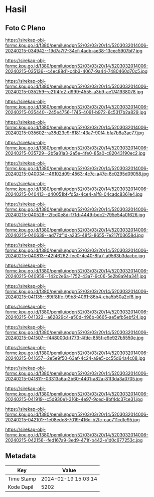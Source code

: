 # Hasil

## Foto C Plano

https://sirekap-obj-formc.kpu.go.id/f380/pemilu/pdpr/52/03/03/20/14/5203032014006-20240215-034942--19d7a7f7-34cf-4adb-ae38-13cec5907bf7.jpg

https://sirekap-obj-formc.kpu.go.id/f380/pemilu/pdpr/52/03/03/20/14/5203032014006-20240215-035136--c4ec88d1-c4b3-4067-9a44-7480460d70c5.jpg

https://sirekap-obj-formc.kpu.go.id/f380/pemilu/pdpr/52/03/03/20/14/5203032014006-20240215-035259--c21f4fe2-d999-4555-a3b9-ae1741938078.jpg

https://sirekap-obj-formc.kpu.go.id/f380/pemilu/pdpr/52/03/03/20/14/5203032014006-20240215-035440--245e4756-1745-4091-b972-6c5317b2a829.jpg

https://sirekap-obj-formc.kpu.go.id/f380/pemilu/pdpr/52/03/03/20/14/5203032014006-20240215-035602--a38d23e9-6181-43a7-90f4-bfa7b8a3ac77.jpg

https://sirekap-obj-formc.kpu.go.id/f380/pemilu/pdpr/52/03/03/20/14/5203032014006-20240215-035729--2b5a81a3-2a5e-4fe0-85a0-c82043190ec2.jpg

https://sirekap-obj-formc.kpu.go.id/f380/pemilu/pdpr/52/03/03/20/14/5203032014006-20240215-040034--46102d09-4563-4c7c-a47e-8c0295d09058.jpg

https://sirekap-obj-formc.kpu.go.id/f380/pemilu/pdpr/52/03/03/20/14/5203032014006-20240215-040413--d40051bf-fd5a-4ce4-a1f8-04cadc8361e4.jpg

https://sirekap-obj-formc.kpu.go.id/f380/pemilu/pdpr/52/03/03/20/14/5203032014006-20240215-040528--2fcd0e8d-f71d-4449-bdc2-795e54a0f626.jpg

https://sirekap-obj-formc.kpu.go.id/f380/pemilu/pdpr/52/03/03/20/14/5203032014006-20240215-040639--ad77df1d-a235-48f3-8655-7e217f03658d.jpg

https://sirekap-obj-formc.kpu.go.id/f380/pemilu/pdpr/52/03/03/20/14/5203032014006-20240215-040813--42f46262-fee0-4c40-8fa7-a9563b3dacbc.jpg

https://sirekap-obj-formc.kpu.go.id/f380/pemilu/pdpr/52/03/03/20/14/5203032014006-20240215-040959--142c2e6a-1752-43a7-9c06-5e2b8a94a341.jpg

https://sirekap-obj-formc.kpu.go.id/f380/pemilu/pdpr/52/03/03/20/14/5203032014006-20240215-041135--89ff8ffc-99b8-4091-86b4-cba5b50a2cf8.jpg

https://sirekap-obj-formc.kpu.go.id/f380/pemilu/pdpr/52/03/03/20/14/5203032014006-20240215-041322--a62829c4-a50d-496b-8665-ae5efb5ebf24.jpg

https://sirekap-obj-formc.kpu.go.id/f380/pemilu/pdpr/52/03/03/20/14/5203032014006-20240215-041507--f448000d-f773-4fde-855f-e9e927b5550e.jpg

https://sirekap-obj-formc.kpu.go.id/f380/pemilu/pdpr/52/03/03/20/14/5203032014006-20240215-041657--2e5e9f50-63af-4c24-a9e5-cc55d64a4c08.jpg

https://sirekap-obj-formc.kpu.go.id/f380/pemilu/pdpr/52/03/03/20/14/5203032014006-20240215-041811--03313a6a-2b60-4401-a82a-81f3da3a0705.jpg

https://sirekap-obj-formc.kpu.go.id/f380/pemilu/pdpr/52/03/03/20/14/5203032014006-20240215-041919--c5d930e1-316b-4e97-9ced-8bf4dc37ce31.jpg

https://sirekap-obj-formc.kpu.go.id/f380/pemilu/pdpr/52/03/03/20/14/5203032014006-20240215-042101--1e08ede8-7019-416d-b2fc-cac711cdfe95.jpg

https://sirekap-obj-formc.kpu.go.id/f380/pemilu/pdpr/52/03/03/20/14/5203032014006-20240215-042156--fed167a9-3ed9-471f-b442-e1d0c677253c.jpg


## Metadata

| Key        | Value               |
| ---------- | ------------------- |
| Time Stamp | 2024-02-19 15:03:14 |
| Kode Dapil | 5202                |



